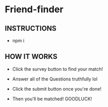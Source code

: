 # Friend-finder

## INSTRUCTIONS

* npm i 

## HOW IT WORKS

* Click the survey button to find your match!

* Answer all of the Questions truthfully lol 

* Click the submit button once you're done!

* Then you'll be matched! GOODLUCK!

